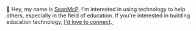 👋 Hey, my name is [SeanMcP](https://www.seanmcp.com/articles/how-to-pronounce-my-name/). I'm interested in using technology to help others, especially in the field of education. If you're interested in building education technology, [I'd love to connect](mailto:sean@seanmcp.com?subject=Building%20EdTech%20(GitHub)).<a rel="me" href="https://fosstodon.org/@seanmcp">&nbsp;</a>
